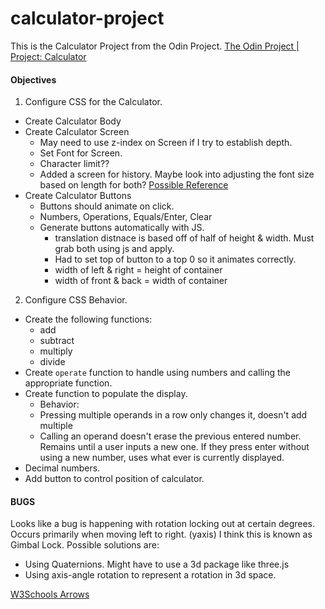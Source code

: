 # calculator-project
This is the Calculator Project from the Odin Project. 
  [The Odin Project | Project: Calculator](https://www.theodinproject.com/lessons/foundations-calculator)


#### Objectives

1. Configure CSS for the Calculator.
  - Create Calculator Body
  - Create Calculator Screen
    - May need to use z-index on Screen if I try to establish depth.
    - Set Font for Screen.
    - Character limit??
    - Added a screen for history. Maybe look into adjusting the font size based on length for both? [Possible Reference](https://gabriellazcano.com/blog/how-to-auto-adjust-font-size-to-fit-div/)
  - Create Calculator Buttons
    - Buttons should animate on click.
    - Numbers, Operations, Equals/Enter, Clear
    - Generate buttons automatically with JS.
      - translation distnace is based off of half of height & width. Must grab both using js and apply.
      - Had to set top of button to a top 0 so it animates correctly.
      - width of left & right = height of container
      - width of front & back = width of container

2. Configure CSS Behavior.
  - Create the following functions:
    - add
    - subtract
    - multiply
    - divide
  - Create `operate` function to handle using numbers and calling the appropriate function.
  - Create function to populate the display.
    - Behavior:
    - Pressing multiple operands in a row only changes it, doesn't add multiple
    - Calling an operand doesn't erase the previous entered number. Remains until a user inputs a new one.
      If they press enter without using a new number, uses what ever is currently displayed.
  - Decimal numbers.
  - Add button to control position of calculator.

#### BUGS

Looks like a bug is happening with rotation locking out at certain degrees. Occurs primarily when moving left to right. (yaxis)
I think this is known as Gimbal Lock. Possible solutions are:
  - Using Quaternions. Might have to use a 3d package like three.js
  - Using axis-angle rotation to represent a rotation in 3d space.

[W3Schools Arrows](https://www.w3schools.com/howto/howto_css_arrows.asp)